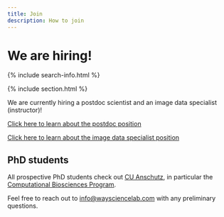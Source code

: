 ```yaml
---
title: Join
description: How to join
---
```


# <i class="fas fa-users"></i>We are hiring!

{% include search-info.html %}

{% include section.html %}

We are currently hiring a postdoc scientist and an image data specialist (instructor)!

[Click here to learn about the postdoc position](https://cu.taleo.net/careersection/2/jobdetail.ftl?job=23160&lang=en)

[Click here to learn about the image data specialist position](https://cu.taleo.net/careersection/2/jobdetail.ftl?job=23161&lang=en)

## PhD students

All prospective PhD students check out [CU Anschutz](https://www.cuanschutz.edu/), in particular the [Computational Biosciences Program](https://www.cuanschutz.edu/graduate-programs/computational-bioscience/home).

Feel free to reach out to info@waysciencelab.com with any preliminary questions.
